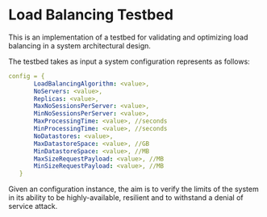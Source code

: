 # Load Balancing Testbed
This is an implementation of a testbed for validating and optimizing load balancing in a system architectural design.

The testbed takes as input a system configuration represents as follows:

 ```yaml
 config = {
        LoadBalancingAlgorithm: <value>,
        NoServers: <value>,
        Replicas: <value>,
        MaxNoSessionsPerServer: <value>,
        MinNoSessionsPerServer: <value>,
        MaxProcessingTime: <value>, //seconds
        MinProcessingTime: <value>, //seconds
        NoDatastores: <value>,
        MaxDatastoreSpace: <value>, //GB
        MinDatastoreSpace: <value>, //MB
        MaxSizeRequestPayload: <value>, //MB
        MinSizeRequestPayload: <value>, //MB
    }
```

Given an configuration instance, the aim is to verify the limits of the system in its ability to be highly-available, resilient and to withstand a denial of service attack. 
